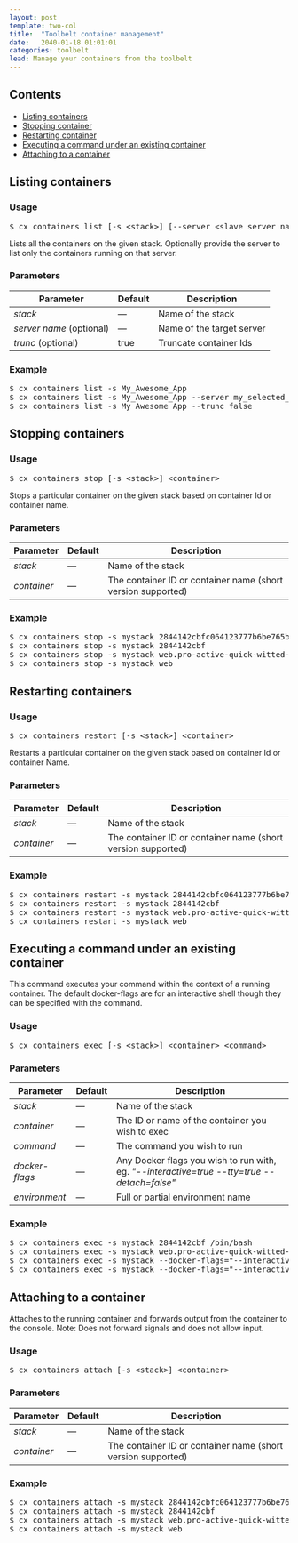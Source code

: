 ```yaml
---
layout: post
template: two-col
title:  "Toolbelt container management"
date:   2040-01-18 01:01:01
categories: toolbelt
lead: Manage your containers from the toolbelt
---
```


<h2>Contents</h2>
<ul class="page-toc">
    <li><a href="#container-list">Listing containers</a></li>
    <li><a href="#container-stop">Stopping container</a></li>
    <li><a href="#container-restart">Restarting container</a></li>
    <li><a href="#container-exec">Executing a command under an existing container</a></li>
    <li><a href="#container-attach">Attaching to a container</a></li>
</ul>

<h2 id="container-list">Listing containers</h2>
<h3>Usage</h3>
<pre class="prettyprint">
$ cx containers list [-s &lt;stack&gt;] [--server &lt;slave server name&gt;|&lt;slave server ip&gt;] [--trunc <false|true>]
</pre>

Lists all the containers on the given stack.
Optionally provide the server to list only the containers running on that server.

<h3>Parameters</h3>
<table class='table table-bordered table-striped table-small'>
    <thead>
    <tr>
        <th align="center">Parameter</th>
        <th align="center">Default</th>
        <th align="center">Description</th>
    </tr>
    </thead>
    <tbody>
    <tr>
        <td><i>stack</i></td>
        <td>&mdash;</td>
        <td>Name of the stack</td>
    </tr>
    <tr>
        <td><i>server name</i> (optional)</td>
        <td>&mdash;</td>
        <td>Name of the target server</td>
    </tr>
    <tr>
        <td><i>trunc</i> (optional)</td>
        <td>true</td>
        <td>Truncate container Ids</td>
    </tr>
    </tbody>
</table>

<h3>Example</h3>
<pre class="prettyprint">
$ cx containers list -s My_Awesome_App
$ cx containers list -s My_Awesome_App --server my_selected_server
$ cx containers list -s My_Awesome_App --trunc false
</pre>

<h2 id="container-stop">Stopping containers</h2>
<h3>Usage</h3>
<pre class="prettyprint">
$ cx containers stop [-s &lt;stack&gt;] &lt;container&gt;
</pre>

Stops a particular container on the given stack based on container Id or container name.

<h3>Parameters</h3>
<table class='table table-bordered table-striped table-small'>
    <thead>
    <tr>
        <th align="center">Parameter</th>
        <th align="center">Default</th>
        <th align="center">Description</th>
    </tr>
    </thead>
    <tbody>
    <tr>
        <td><i>stack</i></td>
        <td>&mdash;</td>
        <td>Name of the stack</td>
    </tr>
    <tr>
        <td><i>container</i></td>
        <td>&mdash;</td>
        <td>The container ID or container name (short version supported)</td>
    </tr>
    </tbody>
</table>

<h3>Example</h3>
<pre class="prettyprint">
$ cx containers stop -s mystack 2844142cbfc064123777b6be765b3914e43a9e083afce4e4348b5979127c220c
$ cx containers stop -s mystack 2844142cbf
$ cx containers stop -s mystack web.pro-active-quick-witted-dinosaur
$ cx containers stop -s mystack web
</pre>

<h2 id="container-restart">Restarting containers</h2>
<h3>Usage</h3>
<pre class="prettyprint">
$ cx containers restart [-s &lt;stack&gt;] &lt;container&gt;
</pre>

Restarts a particular container on the given stack based on container Id or container Name.

<h3>Parameters</h3>
<table class='table table-bordered table-striped table-small'>
    <thead>
    <tr>
        <th align="center">Parameter</th>
        <th align="center">Default</th>
        <th align="center">Description</th>
    </tr>
    </thead>
    <tbody>
    <tr>
        <td><i>stack</i></td>
        <td>&mdash;</td>
        <td>Name of the stack</td>
    </tr>
    <tr>
        <td><i>container</i></td>
        <td>&mdash;</td>
        <td>The container ID or container name (short version supported)</td>
    </tr>
    </tbody>
</table>

<h3>Example</h3>
<pre class="prettyprint">
$ cx containers restart -s mystack 2844142cbfc064123777b6be765b3914e43a9e083afce4e4348b5979127c220c
$ cx containers restart -s mystack 2844142cbf
$ cx containers restart -s mystack web.pro-active-quick-witted-dinosaur
$ cx containers restart -s mystack web
</pre>

<h2 id="container-exec">Executing a command under an existing container</h2>
This command executes your command within the context of a running container. The default docker-flags are for an interactive shell though they can be specified with the command.

<h3>Usage</h3>
<pre class="prettyprint">
$ cx containers exec [-s &lt;stack&gt;] &lt;container&gt; &lt;command&gt;
</pre>

<h3>Parameters</h3>
<table class='table table-bordered table-striped table-small'>
    <thead>
    <tr>
        <th align="center">Parameter</th>
        <th align="center">Default</th>
        <th align="center">Description</th>
    </tr>
    </thead>
    <tbody>
    <tr>
        <td><i>stack</i></td>
        <td>&mdash;</td>
        <td>Name of the stack</td>
    </tr>
    <tr>
        <td><i>container</i></td>
        <td>&mdash;</td>
        <td>The ID or name of the container you wish to exec</td>
    </tr>    
    <tr>
        <td><i>command</i></td>
        <td>&mdash;</td>
        <td>The command you wish to run</td>
    </tr>    
    <tr>
        <td><i>docker-flags</i></td>
        <td>&mdash;</td>
        <td>Any Docker flags you wish to run with, eg. <i>"--interactive=true --tty=true --detach=false"</i></td>
    </tr>
    <tr>
        <td><i>environment</i></td>
        <td>&mdash;</td>
        <td>Full or partial environment name</td>
    </tr>    
    </tbody>
</table>

<h3>Example</h3>
<pre class="prettyprint">
$ cx containers exec -s mystack 2844142cbf /bin/bash
$ cx containers exec -s mystack web.pro-active-quick-witted-dinosaur /bin/bash
$ cx containers exec -s mystack --docker-flags="--interactive=true --tty=true --detach=false" 2844142cbf /bin/bash
$ cx containers exec -s mystack --docker-flags="--interactive=false --tty=false --detach=true" 2844142cbf /tmp/my_background_command
</pre>

<h2 id="container-attach">Attaching to a container</h2>
Attaches to the running container and forwards output from the container to the console. Note: Does not forward signals and does not allow input.

<h3>Usage</h3>
<pre class="prettyprint">
$ cx containers attach [-s &lt;stack&gt;] &lt;container&gt;
</pre>

<h3>Parameters</h3>
<table class='table table-bordered table-striped table-small'>
    <thead>
    <tr>
        <th align="center">Parameter</th>
        <th align="center">Default</th>
        <th align="center">Description</th>
    </tr>
    </thead>
    <tbody>
    <tr>
        <td><i>stack</i></td>
        <td>&mdash;</td>
        <td>Name of the stack</td>
    </tr>
    <tr>
        <td><i>container</i></td>
        <td>&mdash;</td>
        <td>The container ID or container name (short version supported)</td>
    </tr>
    </tbody>
</table>

<h3>Example</h3>
<pre class="prettyprint">
$ cx containers attach -s mystack 2844142cbfc064123777b6be765b3914e43a9e083afce4e4348b5979127c220c
$ cx containers attach -s mystack 2844142cbf
$ cx containers attach -s mystack web.pro-active-quick-witted-dinosaur
$ cx containers attach -s mystack web
</pre>